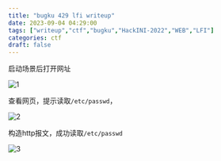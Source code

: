 ```yaml
---
title: "bugku 429 lfi writeup"
date: 2023-09-04 04:29:00  
tags: ["writeup","ctf","bugku","HackINI-2022","WEB","LFI"]
categories: ctf
draft: false
---
```


启动场景后打开网址

![1](./../../bugku/429/1.webp)

查看网页，提示读取`/etc/passwd`，

![2](./../../bugku/429/2.webp)

构造http报文，成功读取`/etc/passwd`

![3](./../../bugku/429/3.webp)

